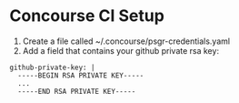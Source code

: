 # Concourse CI Setup

1. Create a file called ~/.concourse/psgr-credentials.yaml
2. Add a field that contains your github private rsa key:

```
github-private-key: |
  -----BEGIN RSA PRIVATE KEY-----
  ...
  -----END RSA PRIVATE KEY-----
```